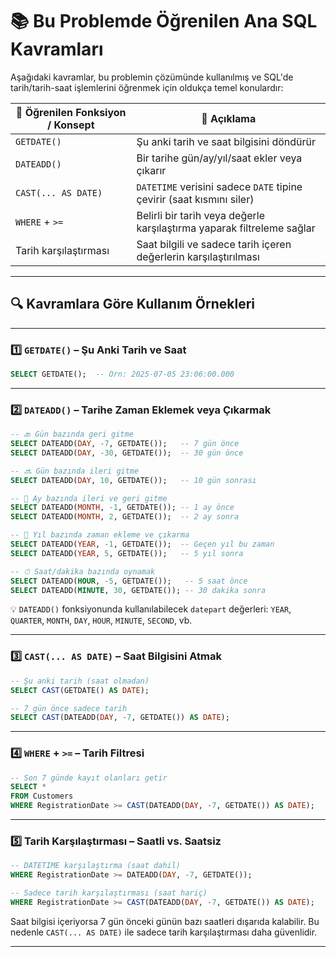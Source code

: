# 📚 Bu Problemde Öğrenilen Ana SQL Kavramları

Aşağıdaki kavramlar, bu problemin çözümünde kullanılmış ve SQL'de tarih/tarih-saat işlemlerini öğrenmek için oldukça temel konulardır:

| 🧠 Öğrenilen Fonksiyon / Konsept | 💬 Açıklama |
|----------------------------------|------------|
| `GETDATE()`                      | Şu anki tarih ve saat bilgisini döndürür |
| `DATEADD()`                      | Bir tarihe gün/ay/yıl/saat ekler veya çıkarır |
| `CAST(... AS DATE)`             | `DATETIME` verisini sadece `DATE` tipine çevirir (saat kısmını siler) |
| `WHERE` + `>=`                  | Belirli bir tarih veya değerle karşılaştırma yaparak filtreleme sağlar |
| Tarih karşılaştırması            | Saat bilgili ve sadece tarih içeren değerlerin karşılaştırılması |

---

## 🔍 Kavramlara Göre Kullanım Örnekleri

---

### 1️⃣ `GETDATE()` – Şu Anki Tarih ve Saat

```sql
SELECT GETDATE();  -- Örn: 2025-07-05 23:06:00.000
```

---

### 2️⃣ `DATEADD()` – Tarihe Zaman Eklemek veya Çıkarmak

```sql
-- 🔙 Gün bazında geri gitme
SELECT DATEADD(DAY, -7, GETDATE());   -- 7 gün önce
SELECT DATEADD(DAY, -30, GETDATE());  -- 30 gün önce

-- 🔜 Gün bazında ileri gitme
SELECT DATEADD(DAY, 10, GETDATE());   -- 10 gün sonrası

-- 📆 Ay bazında ileri ve geri gitme
SELECT DATEADD(MONTH, -1, GETDATE()); -- 1 ay önce
SELECT DATEADD(MONTH, 2, GETDATE());  -- 2 ay sonra

-- 📅 Yıl bazında zaman ekleme ve çıkarma
SELECT DATEADD(YEAR, -1, GETDATE());  -- Geçen yıl bu zaman
SELECT DATEADD(YEAR, 5, GETDATE());   -- 5 yıl sonra

-- ⏱ Saat/dakika bazında oynamak
SELECT DATEADD(HOUR, -5, GETDATE());   -- 5 saat önce
SELECT DATEADD(MINUTE, 30, GETDATE()); -- 30 dakika sonra
```

💡 `DATEADD()` fonksiyonunda kullanılabilecek `datepart` değerleri: `YEAR`, `QUARTER`, `MONTH`, `DAY`, `HOUR`, `MINUTE`, `SECOND`, vb.

---

### 3️⃣ `CAST(... AS DATE)` – Saat Bilgisini Atmak

```sql
-- Şu anki tarih (saat olmadan)
SELECT CAST(GETDATE() AS DATE);

-- 7 gün önce sadece tarih
SELECT CAST(DATEADD(DAY, -7, GETDATE()) AS DATE);
```

---

### 4️⃣ `WHERE` + `>=` – Tarih Filtresi

```sql
-- Son 7 günde kayıt olanları getir
SELECT *
FROM Customers
WHERE RegistrationDate >= CAST(DATEADD(DAY, -7, GETDATE()) AS DATE);
```

---

### 5️⃣ Tarih Karşılaştırması – Saatli vs. Saatsiz

```sql
-- DATETIME karşılaştırma (saat dahil)
WHERE RegistrationDate >= DATEADD(DAY, -7, GETDATE());

-- Sadece tarih karşılaştırması (saat hariç)
WHERE RegistrationDate >= CAST(DATEADD(DAY, -7, GETDATE()) AS DATE);
```

Saat bilgisi içeriyorsa 7 gün önceki günün bazı saatleri dışarıda kalabilir. Bu nedenle `CAST(... AS DATE)` ile sadece tarih karşılaştırması daha güvenlidir.

---
